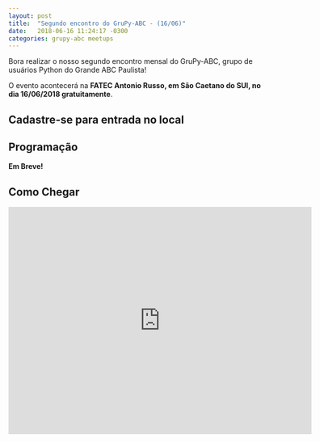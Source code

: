 ```yaml
---
layout: post
title:  "Segundo encontro do GruPy-ABC - (16/06)"
date:   2018-06-16 11:24:17 -0300
categories: grupy-abc meetups
---
```


Bora realizar o nosso segundo encontro mensal do GruPy-ABC, grupo de usuários Python do Grande ABC Paulista!


O evento acontecerá na __FATEC Antonio Russo, em São Caetano do SUl, no dia 16/06/2018 gratuitamente__.

## Cadastre-se para entrada no local


## Programação
__Em Breve!__

## Como Chegar
<iframe src="https://www.google.com/maps/embed?pb=!1m23!1m12!1m3!1d116962.18341245025!2d-46.648923774493426!3d-23.637727375399137!2m3!1f0!2f0!3f0!3m2!1i1024!2i768!4f13.1!4m8!3e6!4m0!4m5!1s0x94ce5cb6c8baf5a7%3A0x24fb537795849cc!2sfatec+s%C3%A3o+caetano+do+sul!3m2!1d-23.637743099999998!2d-46.578883399999995!5e0!3m2!1spt-BR!2sbr!4v1527167610307" width="600" height="450" frameborder="0" style="border:0" allowfullscreen></iframe>
